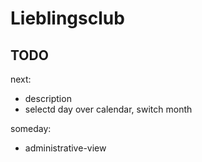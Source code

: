 # Lieblingsclub

## TODO

next:
- description
- selectd day over calendar, switch month

someday:
- administrative-view